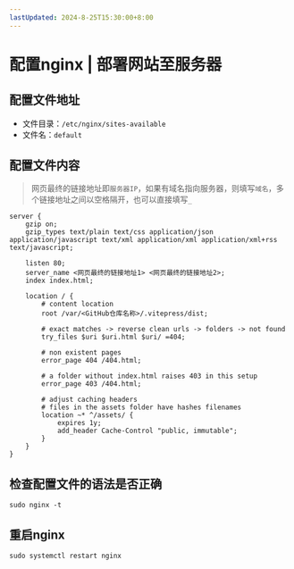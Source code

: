 ```yaml
---
lastUpdated: 2024-8-25T15:30:00+8:00
---
```


# 配置nginx | 部署网站至服务器

## 配置文件地址

- 文件目录：```/etc/nginx/sites-available```
- 文件名：```default```

## 配置文件内容

> 网页最终的链接地址即```服务器IP```，如果有域名指向服务器，则填写```域名```，多个链接地址之间以空格隔开，也可以直接填写```_```

```nginx
server {
    gzip on;
    gzip_types text/plain text/css application/json application/javascript text/xml application/xml application/xml+rss text/javascript;

    listen 80;
    server_name <网页最终的链接地址1> <网页最终的链接地址2>;
    index index.html;

    location / {
        # content location
        root /var/<GitHub仓库名称>/.vitepress/dist;

        # exact matches -> reverse clean urls -> folders -> not found
        try_files $uri $uri.html $uri/ =404;

        # non existent pages
        error_page 404 /404.html;

        # a folder without index.html raises 403 in this setup
        error_page 403 /404.html;

        # adjust caching headers
        # files in the assets folder have hashes filenames
        location ~* ^/assets/ {
            expires 1y;
            add_header Cache-Control "public, immutable";
        }
    }
}
```

## 检查配置文件的语法是否正确

```sudo nginx -t```

## 重启nginx

```sudo systemctl restart nginx```